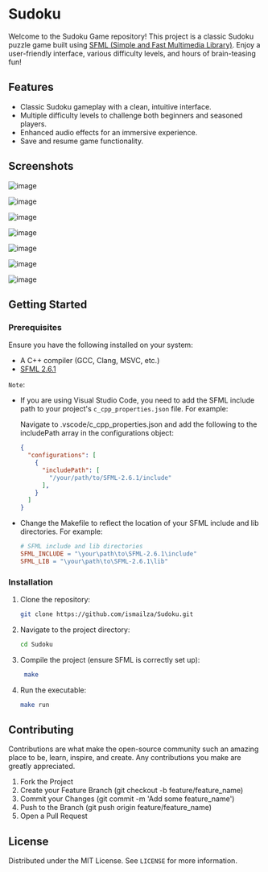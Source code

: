 # Sudoku

Welcome to the Sudoku Game repository! This project is a classic Sudoku puzzle game built using [SFML (Simple and Fast Multimedia Library)](https://www.sfml-dev.org/). Enjoy a user-friendly interface, various difficulty levels, and hours of brain-teasing fun!

## Features

- Classic Sudoku gameplay with a clean, intuitive interface.
- Multiple difficulty levels to challenge both beginners and seasoned players.
- Enhanced audio effects for an immersive experience.
- Save and resume game functionality.

## Screenshots

<p align="center">

  ![image](https://github.com/ismailza/Sudoku/assets/122171824/6fcb3e99-c5c8-49d4-b1b0-573eb3128635)

  ![image](https://github.com/ismailza/Sudoku/assets/122171824/a83349d0-f001-4932-84b2-d33456ba9454)

  ![image](https://github.com/ismailza/Sudoku/assets/122171824/82ab7d47-bcce-4ec2-b1d0-0eacdc403be7)

  ![image](https://github.com/ismailza/Sudoku/assets/122171824/7b6de459-3ce7-446e-ae2d-a1d8b033f054)

  ![image](https://github.com/ismailza/Sudoku/assets/122171824/b5997af8-8156-4099-a793-e5bacf0586ce)

  ![image](https://github.com/ismailza/Sudoku/assets/122171824/770b4845-2616-4a46-bb2b-cecd1db92035)

  ![image](https://github.com/ismailza/Sudoku/assets/122171824/c5c5f7b8-83b1-4c3c-ab6e-fe6620e954f8)

</p>

## Getting Started

### Prerequisites

Ensure you have the following installed on your system:

- A C++ compiler (GCC, Clang, MSVC, etc.)
- [SFML 2.6.1](https://www.sfml-dev.org/download/sfml/2.6.1/)

`Note`: 
- If you are using Visual Studio Code, you need to add the SFML include path to your project's `c_cpp_properties.json` file. For example:

  Navigate to .vscode/c_cpp_properties.json and add the following to the includePath array in the configurations object:

  ```json
  {
    "configurations": [
      {
        "includePath": [
          "/your/path/to/SFML-2.6.1/include"
        ],
      }
    ]
  }
  ```

- Change the Makefile to reflect the location of your SFML include and lib directories. For example:
  
    ```makefile
    # SFML include and lib directories
    SFML_INCLUDE = "\your\path\to\SFML-2.6.1\include"
    SFML_LIB = "\your\path\to\SFML-2.6.1\lib"
    ```

### Installation

1. Clone the repository:
   ```bash
   git clone https://github.com/ismailza/Sudoku.git
    ```

2. Navigate to the project directory:
   ```bash
   cd Sudoku
   ```

3. Compile the project (ensure SFML is correctly set up):
   ```bash
    make
    ```

4. Run the executable:
    ```bash
    make run
    ```

## Contributing

Contributions are what make the open-source community such an amazing place to be, learn, inspire, and create. Any contributions you make are greatly appreciated.

1. Fork the Project
2. Create your Feature Branch (git checkout -b feature/feature_name)
3. Commit your Changes (git commit -m 'Add some feature_name')
4. Push to the Branch (git push origin feature/feature_name)
5. Open a Pull Request

## License

Distributed under the MIT License. See `LICENSE` for more information.
